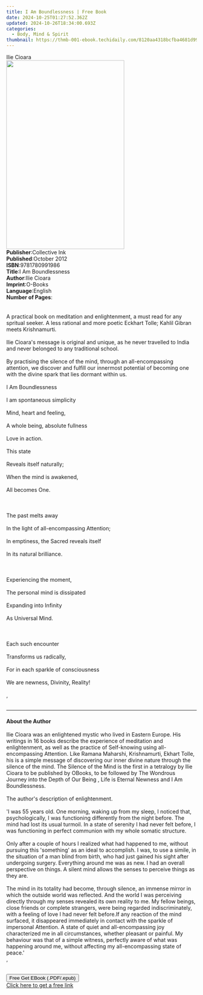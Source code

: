 ```yaml
---
title: I Am Boundlessness | Free Book
date: 2024-10-25T01:27:52.362Z
updated: 2024-10-26T18:34:00.693Z
categories:
  - Body, Mind & Spirit
thumbnail: https://thmb-001-ebook.techidaily.com/8120aa4318bcfba4681d9968d09a763a8baf97af891b264b84b79f0a30abfb97.jpg
---
```

<main id="book-container">
  <div class="flex flex-col">
    <div class="book-brief flex-1 py-6 px-4 sm:p-6 md:py-10 md:px-8">
      <!-- brief-->
      <div class="book-brief-main">Ilie Cioara</div>
    </div>
    <div
      class="book-meta-info flex-1 grid gap-4 col-start-1 col-end-3 row-start-1 sm:mb-6 sm:grid-cols-4 lg:gap-6 lg:col-start-2 lg:row-end-6 lg:row-span-6 lg:mb-0"
    >
      <div
        class="book-meta-info-left place-content-center mt-4 p-4 text-sm leading-6 col-start-2 col-span-2 dark:text-slate-400"
      >
        <img
          class="w-full h-500 object-cover rounded-lg sm:h-255 sm:col-span-2 lg:col-span-full"
          src="https://img-001-ebook.techidaily.com/431f4b7d77527b89c7c620a9b872d8942f4856b69f715e58be6039facd0605c9.jpg"
          alt=""
          width="312"
          height="500"
        />
      </div>
      <div
        class="book-meta-info-right mt-2 col-start-1 row-start-2 col-span-3 self-center"
      >
        <!-- meta data  -->
        <div class="flex flex-col px-4 md:px-8">
          <div class="flex-1">
            <strong>Publisher</strong>:<span class="px-2">Collective Ink</span>
          </div>
          <div class="flex-1">
            <strong>Published</strong>:<span class="px-2">October 2012</span>
          </div>
          <div class="flex-1">
            <strong>ISBN</strong>:<span class="px-2">9781780991986</span>
          </div>
          <div class="flex-1">
            <strong>Title</strong>:<span class="px-2">I Am Boundlessness</span>
          </div>
          <div class="flex-1">
            <strong>Author</strong>:<span class="px-2">Ilie Cioara</span>
          </div>
          <div class="flex-1">
            <strong>Imprint</strong>:<span class="px-2">O-Books</span>
          </div>
          <div class="flex-1">
            <strong>Language</strong>:<span class="px-2">English</span>
          </div>
          <div class="flex-1">
            <strong>Number of Pages</strong>:<span class="px-2"></span>
          </div>
        </div>
      </div>
    </div>
    <div class="book-description flex-1 py-6 px-4 sm:p-6 md:py-10 md:px-8">
      <div class="book-description-main">
        <div accordion-content="" id="description">
          <br /><br />A practical book on meditation and enlightenment, a must
          read for any spritual seeker. A less rational and more poetic Eckhart
          Tolle; Kahlil Gibran meets Krishnamurti.<br /><br />Ilie Cioara's
          message is original and unique, as he never travelled to India and
          never belonged to any traditional school. <br /><br />By practising
          the silence of the mind, through an all-encompassing attention, we
          discover and fulfill our innermost potential of becoming one with the
          divine spark that lies dormant within us.<br /><br />I Am
          Boundlessness<br /><br />I am spontaneous simplicity<br /><br />Mind,
          heart and feeling,<br /><br />A whole being, absolute fullness<br /><br />Love
          in action.<br /><br />This state<br /><br />Reveals itself
          naturally;<br /><br />When the mind is awakened,<br /><br />All
          becomes One.<br /><br /><br /><br />The past melts away<br /><br />In
          the light of all-encompassing Attention;<br /><br />In emptiness, the
          Sacred reveals itself<br /><br />In its natural brilliance.<br /><br /><br /><br />Experiencing
          the moment,<br /><br />The personal mind is dissipated<br /><br />Expanding
          into Infinity<br /><br />As Universal Mind.<br /><br /><br /><br />Each
          such encounter<br /><br />Transforms us radically,<br /><br />For in
          each sparkle of consciousness<br /><br />We are newness, Divinity,
          Reality!<br /><br />, <br /><br />
        </div>
        <div class="accordion-fader"></div>
      </div>
    </div>
    <div class="book-excerpts flex-1 py-6 px-4 sm:p-6 md:py-10 md:px-8">
      <!-- excerpts-->
      <div class="book-excerpts-main">
        <hr />
        <h4 class="placeholder placeholder-heading">
          <span>About the Author</span>
        </h4>
        <p>
          Ilie Cioara was an enlightened mystic who lived in Eastern Europe. His
          writings in 16 books describe the experience of meditation and
          enlightenment, as well as the practice of Self-knowing using
          all-encompassing Attention. Like Ramana Maharshi, Krishnamurti, Ekhart
          Tolle, his is a simple message of discovering our inner divine nature
          through the silence of the mind. The Silence of the Mind is the first
          in a tetralogy by Ilie Cioara to be published by OBooks, to be
          followed by The Wondrous Journey into the Depth of Our Being , Life is
          Eternal Newness and I Am Boundlessness. <br /><br />The author's
          description of enlightenment. <br /><br />
          'I was 55 years old. One morning, waking up from my sleep, I noticed
          that, psychologically, I was functioning differently from the night
          before. The mind had lost its usual turmoil. In a state of serenity I
          had never felt before, I was functioning in perfect communion with my
          whole somatic structure. <br /><br />Only after a couple of hours I
          realized what had happened to me, without pursuing this 'something' as
          an ideal to accomplish. I was, to use a simile, in the situation of a
          man blind from birth, who had just gained his sight after undergoing
          surgery. Everything around me was as new. I had an overall perspective
          on things. A silent mind allows the senses to perceive things as they
          are. <br /><br />The mind in its totality had become, through silence,
          an immense mirror in which the outside world was reflected. And the
          world I was perceiving directly through my senses revealed its own
          reality to me. My fellow beings, close friends or complete strangers,
          were being regarded indiscriminately, with a feeling of love I had
          never felt before.If any reaction of the mind surfaced, it disappeared
          immediately in contact with the sparkle of impersonal Attention. A
          state of quiet and all-encompassing joy characterized me in all
          circumstances, whether pleasant or painful. My behaviour was that of a
          simple witness, perfectly aware of what was happening around me,
          without affecting my all-encompassing state of peace.'<br />,
          <br /><br />
        </p>
      </div>
    </div>
    <div
      class="book-about-author flex-1 py-6 px-4 sm:p-6 md:py-10 md:px-8"
    ></div>
    <div class="book-free-get flex-1 py-6 px-4 sm:p-6 md:py-10 md:px-8">
      <button
        id="btn-free-get"
        class="bg-blue-500 hover:bg-blue-700 text-white font-bold py-2 px-4 rounded"
      >
        Free Get EBook (.PDF/.epub)
      </button>
      <div id="countdown-display" class="px-2 text-lg mt-2"></div>
      <a
        id="free-link"
        class="hidden bg-blue-500 hover:bg-blue-700 text-white font-bold py-2 px-4 rounded"
        href="https://www.ebooks.com/en-us/book/1058508/i-am-boundlessness/ilie-cioara/"
        target="_blank"
        >Click here to get a free link</a
      >
    </div>
    <script>
      let countdownTime = 0;
      let countdownInterval = null;
      document
        .getElementById('btn-free-get')
        .addEventListener('click', startCountdown);
      function startCountdown() {
        countdownTime = new Date().getTime() + 60000 * 3;
        countdownInterval = setInterval(updateCountdown, 1000);
        document.getElementById('btn-free-get').disabled = true;
        document
          .getElementById('btn-free-get')
          .classList.add('bg-gray-500', 'cursor-not-allowed');
      }
      function updateCountdown() {
        let currentTime = new Date().getTime();
        let timeLeft = countdownTime - currentTime;
        let secondsLeft = Math.floor(timeLeft / 1000);
        document.getElementById('countdown-display').innerHTML =
          `Remaining time: ${secondsLeft} seconds.`;
        if (secondsLeft <= 0) {
          clearInterval(countdownInterval);
          document.getElementById('btn-free-get').classList.add('hidden');
          document.getElementById('free-link').classList.remove('hidden');
          document.getElementById('countdown-display').innerHTML = '';
        }
      }
    </script>
  </div>
</main>

<ins class="adsbygoogle"
      style="display:block"
      data-ad-client="ca-pub-7571918770474297"
      data-ad-slot="8358498916"
      data-ad-format="auto"
      data-full-width-responsive="true"></ins>
    